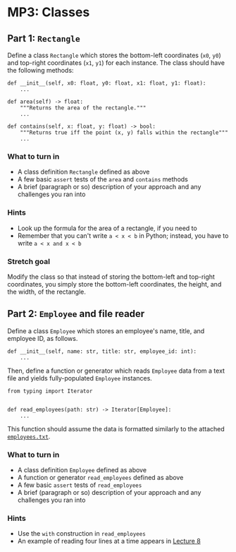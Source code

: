 MP3: Classes
============

Part 1: `Rectangle`
-------------------

Define a class `Rectangle` which stores the bottom-left coordinates (`x0`, `y0`)
and top-right coordinates (`x1`, `y1`) for each instance. The class should have
the following methods:

    def __init__(self, x0: float, y0: float, x1: float, y1: float):
        ...

    def area(self) -> float:
        """Returns the area of the rectangle."""
        ...

    def contains(self, x: float, y: float) -> bool:
        """Returns true iff the point (x, y) falls within the rectangle"""
        ...

### What to turn in

-   A class definition `Rectangle` defined as above
-   A few basic `assert` tests of the `area` and `contains` methods
-   A brief (paragraph or so) description of your approach and any challenges
    you ran into

### Hints

-   Look up the formula for the area of a rectangle, if you need to
-   Remember that you can't write `a < x < b` in Python; instead, you have to
    write `a < x and x < b`

### Stretch goal

Modify the class so that instead of storing the bottom-left and top-right
coordinates, you simply store the bottom-left coordinates, the height, and the
width, of the rectangle.

Part 2: `Employee` and file reader
----------------------------------

Define a class `Employee` which stores an employee's name, title, and employee
ID, as follows.

    def __init__(self, name: str, title: str, employee_id: int):
        ...

Then, define a function or generator which reads `Employee` data from a text
file and yields fully-populated `Employee` instances.

    from typing import Iterator


    def read_employees(path: str) -> Iterator[Employee]:
        ...

This function should assume the data is formatted similarly to the attached
[`employees.txt`](employees.txt).

### What to turn in

-   A class definition `Employee` defined as above
-   A function or generator `read_employees` defined as above
-   A few basic `assert` tests of `read_employees`
-   A brief (paragraph or so) description of your approach and any challenges
    you ran into

### Hints

-   Use the `with` construction in `read_employees`
-   An example of reading four lines at a time appears in [Lecture
    8](https://nbviewer.jupyter.org/gist/kylebgorman/1053d41c3b44df2571217381ca902889)
